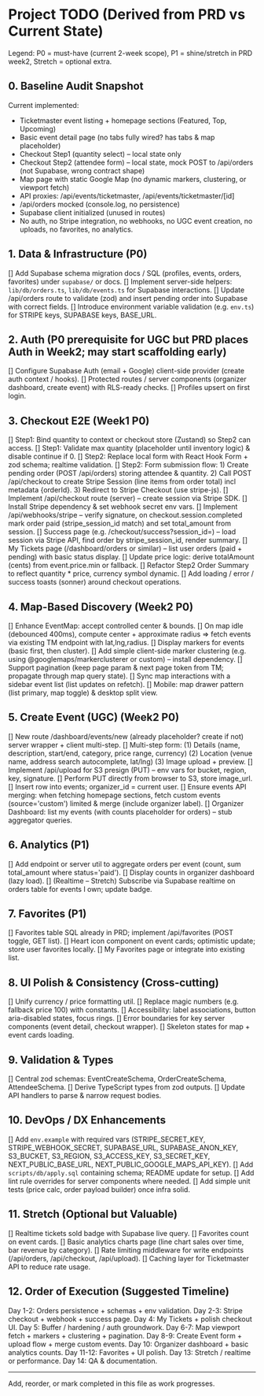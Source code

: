 # Project TODO (Derived from PRD vs Current State)

Legend: P0 = must-have (current 2-week scope), P1 = shine/stretch in PRD week2, Stretch = optional extra.

## 0. Baseline Audit Snapshot

Current implemented:

- Ticketmaster event listing + homepage sections (Featured, Top, Upcoming)
- Basic event detail page (no tabs fully wired? has tabs & map placeholder)
- Checkout Step1 (quantity select) – local state only
- Checkout Step2 (attendee form) – local state, mock POST to /api/orders (not Supabase, wrong contract shape)
- Map page with static Google Map (no dynamic markers, clustering, or viewport fetch)
- API proxies: /api/events/ticketmaster, /api/events/ticketmaster/[id]
- /api/orders mocked (console.log, no persistence)
- Supabase client initialized (unused in routes)
- No auth, no Stripe integration, no webhooks, no UGC event creation, no uploads, no favorites, no analytics.

## 1. Data & Infrastructure (P0)

[] Add Supabase schema migration docs / SQL (profiles, events, orders, favorites) under `supabase/` or docs.
[] Implement server-side helpers: `lib/db/orders.ts`, `lib/db/events.ts` for Supabase interactions.
[] Update /api/orders route to validate (zod) and insert pending order into Supabase with correct fields.
[] Introduce environment variable validation (e.g. `env.ts`) for STRIPE keys, SUPABASE keys, BASE_URL.

## 2. Auth (P0 prerequisite for UGC but PRD places Auth in Week2; may start scaffolding early)

[] Configure Supabase Auth (email + Google) client-side provider (create auth context / hooks).
[] Protected routes / server components (organizer dashboard, create event) with RLS-ready checks.
[] Profiles upsert on first login.

## 3. Checkout E2E (Week1 P0)

[] Step1: Bind quantity to context or checkout store (Zustand) so Step2 can access.
[] Step1: Validate max quantity (placeholder until inventory logic) & disable continue if 0.
[] Step2: Replace local form with React Hook Form + zod schema; realtime validation.
[] Step2: Form submission flow: 1) Create pending order (POST /api/orders) storing attendee & quantity. 2) Call POST /api/checkout to create Stripe Session (line items from order total) incl metadata {orderId}. 3) Redirect to Stripe Checkout (use stripe-js).
[] Implement /api/checkout route (server) – create session via Stripe SDK.
[] Install Stripe dependency & set webhook secret env vars.
[] Implement /api/webhooks/stripe – verify signature, on checkout.session.completed mark order paid (stripe_session_id match) and set total_amount from session.
[] Success page (e.g. /checkout/success?session_id=) – load session via Stripe API, find order by stripe_session_id, render summary.
[] My Tickets page (/dashboard/orders or similar) – list user orders (paid + pending) with basic status display.
[] Update price logic: derive totalAmount (cents) from event.price.min or fallback.
[] Refactor Step2 Order Summary to reflect quantity \* price, currency symbol dynamic.
[] Add loading / error / success toasts (sonner) around checkout operations.

## 4. Map-Based Discovery (Week2 P0)

[] Enhance EventMap: accept controlled center & bounds.
[] On map idle (debounced 400ms), compute center + approximate radius => fetch events via existing TM endpoint with lat,lng,radius.
[] Display markers for events (basic first, then cluster).
[] Add simple client-side marker clustering (e.g. using @googlemaps/markerclusterer or custom) – install dependency.
[] Support pagination (keep page param & next page token from TM; propagate through map query state).
[] Sync map interactions with a sidebar event list (list updates on refetch).
[] Mobile: map drawer pattern (list primary, map toggle) & desktop split view.

## 5. Create Event (UGC) (Week2 P0)

[] New route /dashboard/events/new (already placeholder? create if not) server wrapper + client multi-step.
[] Multi-step form: (1) Details (name, description, start/end, category, price range, currency) (2) Location (venue name, address search autocomplete, lat/lng) (3) Image upload + preview.
[] Implement /api/upload for S3 presign (PUT) – env vars for bucket, region, key, signature.
[] Perform PUT directly from browser to S3, store image_url.
[] Insert row into events; organizer_id = current user.
[] Ensure events API merging: when fetching homepage sections, fetch custom events (source='custom') limited & merge (include organizer label).
[] Organizer Dashboard: list my events (with counts placeholder for orders) – stub aggregator queries.

## 6. Analytics (P1)

[] Add endpoint or server util to aggregate orders per event (count, sum total_amount where status='paid').
[] Display counts in organizer dashboard (lazy load).
[] (Realtime – Stretch) Subscribe via Supabase realtime on orders table for events I own; update badge.

## 7. Favorites (P1)

[] Favorites table SQL already in PRD; implement /api/favorites (POST toggle, GET list).
[] Heart icon component on event cards; optimistic update; store user favorites locally.
[] My Favorites page or integrate into existing list.

## 8. UI Polish & Consistency (Cross-cutting)

[] Unify currency / price formatting util.
[] Replace magic numbers (e.g. fallback price 100) with constants.
[] Accessibility: label associations, button aria-disabled states, focus rings.
[] Error boundaries for key server components (event detail, checkout wrapper).
[] Skeleton states for map + event cards loading.

## 9. Validation & Types

[] Central zod schemas: EventCreateSchema, OrderCreateSchema, AttendeeSchema.
[] Derive TypeScript types from zod outputs.
[] Update API handlers to parse & narrow request bodies.

## 10. DevOps / DX Enhancements

[] Add `env.example` with required vars (STRIPE_SECRET_KEY, STRIPE_WEBHOOK_SECRET, SUPABASE_URL, SUPABASE_ANON_KEY, S3_BUCKET, S3_REGION, S3_ACCESS_KEY, S3_SECRET_KEY, NEXT_PUBLIC_BASE_URL, NEXT_PUBLIC_GOOGLE_MAPS_API_KEY).
[] Add `scripts/db/apply.sql` containing schema; README update for setup.
[] Add lint rule overrides for server components where needed.
[] Add simple unit tests (price calc, order payload builder) once infra solid.

## 11. Stretch (Optional but Valuable)

[] Realtime tickets sold badge with Supabase live query.
[] Favorites count on event cards.
[] Basic analytics charts page (line chart sales over time, bar revenue by category).
[] Rate limiting middleware for write endpoints (/api/orders, /api/checkout, /api/upload).
[] Caching layer for Ticketmaster API to reduce rate usage.

## 12. Order of Execution (Suggested Timeline)

Day 1-2: Orders persistence + schemas + env validation.
Day 2-3: Stripe checkout + webhook + success page.
Day 4: My Tickets + polish checkout UI.
Day 5: Buffer / hardening / auth groundwork.
Day 6-7: Map viewport fetch + markers + clustering + pagination.
Day 8-9: Create Event form + upload flow + merge custom events.
Day 10: Organizer dashboard + basic analytics counts.
Day 11-12: Favorites + UI polish.
Day 13: Stretch / realtime or performance.
Day 14: QA & documentation.

---

Add, reorder, or mark completed in this file as work progresses.
